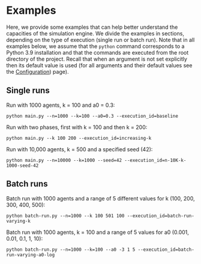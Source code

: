 # Examples
Here, we provide some examples that can help better understand the capacities of the simulation engine. 
We divide the examples in sections, depending on the type of execution (single run or batch run). Note that in all 
examples below, we assume that the ```python``` command corresponds to a Python 3.9 installation and that the commands 
are executed from the root directory of the project. Recall that when an argument is not set explicitly then its default 
value is used (for all arguments and their default values see the [Configuration](configuration.md)) page).

## Single runs

Run with 1000 agents, k = 100 and a0 = 0.3: 
    
    python main.py --n=1000 --k=100 --a0=0.3 --execution_id=baseline

Run with two phases, first with k = 100 and then k = 200: 

    python main.py --k 100 200 --execution_id=increasing-k

Run with 10,000 agents, k = 500 and a specified seed (42):

    python main.py --n=10000 --k=1000 --seed=42 --execution_id=n-10K-k-1000-seed-42


## Batch runs

Batch run with 1000 agents and a range of 5 different values for k (100, 200, 300, 400, 500): 

    python batch-run.py --n=1000 --k 100 501 100 --execution_id=batch-run-varying-k

Batch run with 1000 agents, k = 100 and a range of 5 values for a0 (0.001, 0.01, 0.1, 1, 10): 

    python batch-run.py --n=1000 --k=100 --a0 -3 1 5 --execution_id=batch-run-varying-a0-log

